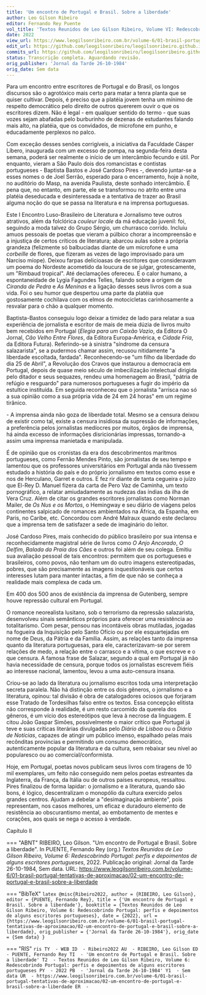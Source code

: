 ```yaml
---
title: 'Um encontro de Portugal e Brasil. Sobre a liberdade'
author: Leo Gilson Ribeiro
editor: Fernando Rey Puente
vol_title: 'Textos Reunidos de Leo Gilson Ribeiro, Volume VI: Redescobrindo Portugal: perfis e depoimentos de alguns escritores portugueses'
date: 2022
view_url: https://www.leogilsonribeiro.com.br/volume-6/01-brasil-portugal-tentativas-de-aproximacao/02-um-encontro-de-portugal-e-brasil-sobre-a-liberdade
edit_url: https://github.com/leogilsonribeiro/leogilsonribeiro.github.io/edit/main/docs/markdown/volume-6/01-brasil-portugal-tentativas-de-aproximacao/02-um-encontro-de-portugal-e-brasil-sobre-a-liberdade.md
commits_url: https://github.com/leogilsonribeiro/leogilsonribeiro.github.io/commits/main/docs/markdown/volume-6/01-brasil-portugal-tentativas-de-aproximacao/02-um-encontro-de-portugal-e-brasil-sobre-a-liberdade.md
status: Transcrição completa. Aguardando revisão.
orig_publisher: 'Jornal da Tarde 26-10-1984'
orig_date: Sem data
---
```


Para um encontro entre escritores de Portugal e do Brasil, os longos discursos são o agrotóxico mais certo para matar a tenra planta que se quiser cultivar. Depois, é preciso que a platéia jovem tenha um mínimo de respeito democrático pelo direito de outros quererem ouvir o que os escritores dizem. Não é legal - em qualquer sentido do termo - que suas vozes sejam abafadas pelo burburinho de dezenas de estudantes falando mais alto, na platéia, que os convidados, de microfone em punho, e educadamente perplexos no palco.

Com exceção desses senões corrigíveis, a iniciativa da Faculdade Cásper Líbero, inaugurada com um excesso de pompa, na segunda-feira desta semana, poderá ser realmente o início de um intercâmbio fecundo e útil. Por enquanto, vieram a São Paulo dois dos romancistas e contistas portugueses - Baptista Bastos e José Cardoso Pires -, devendo juntar-se a esses nomes o de Joel Serrão, esperado para o encerramento, hoje à noite, no auditório do Masp, na avenida Paulista, deste sonhado intercâmbio. É pena que, no entanto, em parte, ele se transformou no atrito entre uma platéia deseducada e desinteressada e a tentativa de trazer ao Brasil alguma noção do que se passa na literatura e na imprensa portuguesas.

Este I Encontro Luso-Brasileiro de Literatura e Jornalismo teve outros atrativos, além da folclórica *couleur locale* da má educação juvenil: foi, seguindo a moda talvez do Grupo Sérgio, um churrasco corrido. Incluiu amuos pessoais de poetas que vieram a púlbico chorar a incompreensão e a injustiça de certos críticos de literatura; abarcou aulas sobre a própria grandeza (felizmente só balbuciadas diante de um microfone e uma *corbeille* de flores, que fizeram as vezes de lago improvisado para um Narciso míope). Deixou farpas delicioasas de escritores que consideravam um poema do Nordeste acometido da loucura de se julgar, grotescamente, um "Rimbaud tropical". Até declamações ofereceu. E o calor humano, a espontaneidade de Lygia Fagundes Telles, falando sobre a origem de *Ciranda de Pedra* e *As Meninas* e a ligação desses seus livros com a sua vida. Foi o seu humor que despertou uma parte da platéia que gostosamente cochilava com os elmos de motocicletas carinhosamente a resvalar para o chão a qualquer momento.

Baptista-Bastos conseguiu logo deixar a timidez de lado para relatar a sua experiência de jornalista e escritor de mais de meia dúzia de livros muito bem recebidos em Portugal (*Elegia para um Caixão Vazio*, da Editora O Jornal, *Cão Velho Entre Flores*, da Editora Europa-América, e *Cidade Fria*, da Editora Futura). Referindo-se à sinistra "síndrome da censura salazarista", se a pudermos chamar assim, recusou nitidamente "a liberdade escoltada, fardada". Reconhecendo-se "um filho da liberdade do dia 25 de Abril", a Revolução dos Cravos que instaurou a democracia em Portugal, depois de quase meio século de imbecilização intelectual dirigida pelo ditador e seus sequazes, rendeu uma homenagem ao Brasil, "pátria de refúgio e resguardo" para numerosos portugueses a fugir do império da estultice instituída. Em seguida reconheceu que o jornalista "arrisca nao só a sua opinião como a sua própria vida de 24 em 24 horas" em um regime tirânico.

\- A imprensa ainda não goza de liberdade total. Mesmo se a censura deixou de existir como tal, existe a censura insidiosa da supressão de informações, a preferência pelos jornalistas medíocres por muitos, órgãos de imprensa, há ainda excesso de informações disricionárias impressas, tornando-a assim uma imprensa manietada e manipulada.

É de opinião que os cronistas da era dos descobrimentos marítmos portugueses, como Fernão Mendes Pinto, são jornalistas de seu tempo e lamentou que os professores universitários em Portugal anda não tivessem estudado a história do país e do próprio jornalismo em textos como esse e nos de Herculano, Garret e outros. E fez rir diante de tanta cegueira o juízo que El-Rey D. Manuel fizera da carta de Pero Vaz de Caminha, um texto pornográfico, a relatar amiudadamente as nudezas das índias da ilha de Vera Cruz. Além de citar os grandes escritores jornalistas como Norman Mailer, de *Os Nus e os Mortos*, o Hemingway e seu diário de viagens pelos continentes salpicado de romances ambientados na África, da Espanha, em Paris, no Caribe, etc. Concordou com André Malraux quando este declarou que a imprensa tem de satisfazer a sede de imaginário do leitor.

José Cardoso Pires, mais conhecido do público brasileiro por sua intensa e reconhecidamente magistral série de livros como *O Anjo Ancorado*, *O Delfim*, *Balada da Praia dos Cães* e outros foi além de seu colega. Emitiu sua avaliação pessoal de tais encontros: permitem que os portugueses e brasileiros, como povos, não tenham um do outro imagens estereotipadas, pobres, que são precisamente as imagens inquestionáveis que certos interesses lutam para manter intactas, a fim de que não se conheça a realidade mais complexa de cada um.

Em 400 dos 500 anos de existência da imprensa de Gutenberg, sempre houve repressão cultural em Portugal.

O romance neorealista lusitano, sob o terrorismo da repressão salazarista, desenvolveu sinais semânticos próprios para oferecer uma resistência ao totalitarismo. Com pesar, pensou nas incontáveis obras mutiladas, jogadas na fogueira da Inquisição pelo Santo Ofício ou por ele esquartejadas em nome de Deus, da Pátria e da Família. Assim, as relações tanto da imprensa quanto da literatura portuguesas, para ele, caracterizavam-se por serem relações de medo, a relação entre o carrasco e a vítima, o que escreve e o que censura. A famosa frase de Salazar, segundo a qual em Portugal já não havia necessidade de censura, porque todos os jornalistas escrevem fiéis ao interesse nacional, lamentou, levou a uma auto-censura insana.

Criou-se ao lado da literatura ou jornalismo escritos toda uma interpretação secreta paralela. Não há distinção entre os dois gêneros, o jornalismo e a literatura, opinou: tal divisão é obra de catalogadores ociosos que forjaram esse Tratado de Tordesilhas falso entre os textos. Essa concepção elitista não corresponde à realidade, é um resto carcomido da querela dos gêneros, é um vício dos estereótipos que leva à necrose da linguagem. E citou João Gaspar Simões, possivelmente o maior crítico que Portugal já teve e suas críticas literárias divulgadas pelo *Diário de Lisboa* ou o *Diário de Notícias*, capazes de atingir um público imenso, espalhado pelas mais recônditas províncias e permitindo um consumo democrático, autenticamente popular da literatura e da cultura, sem rebaixar seu nível ao popularesco ou ao comercial/conformista.

Hoje, em Portugal, poetas novos publicam seus livros com tiragens de 10 mil exemplares, um feito não conseguido nem pelos poetas estreantes da Inglaterra, da França, da Itália ou de outros países europeus, ressaltou. Pires finalizou de forma lapidar: o jornalismo e a literatura, quando são bons, é lógico, descentralizam o monopólio da cultura exercido pelos grandes centros. Ajudam a debelar a "desimaginação ambiente", pois representam, nos casos melhores, um eficaz e duradouro elemento de resistência ao obscurantismo mental, ao embotamento de mentes e corações, aos quais se nega o acesso à verdade.

Capítulo II


=== "ABNT"
    RIBEIRO, Leo Gilson. "Um encontro de Portugal e Brasil. Sobre a liberdade". In PUENTE, Fernando Rey (org.) <em>Textos Reunidos de Leo Gilson Ribeiro, Volume 6: Redescobrindo Portugal: perfis e depoimentos de alguns escritores portugueses</em>, 2022. Publicação original: Jornal da Tarde 26-10-1984, Sem data. URL: <a href="stable_url">https://www.leogilsonribeiro.com.br/volume-6/01-brasil-portugal-tentativas-de-aproximacao/02-um-encontro-de-portugal-e-brasil-sobre-a-liberdade</a>

=== "BibTeX"
    ```latex
    @misc{Ribeiro2022,
    author = {RIBEIRO, Leo Gilson},
    editor = {PUENTE, Fernando Rey},
    title = {'Um encontro de Portugal e Brasil. Sobre a liberdade'},
    booktitle = {Textos Reunidos de Leo Gilson Ribeiro, Volume 6: Redescobrindo Portugal: perfis e depoimentos de alguns escritores portugueses},
    date = {2022},
    url = {https://www.leogilsonribeiro.com.br/volume-6/01-brasil-portugal-tentativas-de-aproximacao/02-um-encontro-de-portugal-e-brasil-sobre-a-liberdade},
    orig_publisher = {'Jornal da Tarde 26-10-1984'},
    orig_date = {Sem data}
    }
    ```

=== "RIS"
    ```ris
    TY  - WEB
    ID  - Ribeiro2022
    AU  - RIBEIRO, Leo Gilson
    ED  - PUENTE, Fernando Rey
    TI  - 'Um encontro de Portugal e Brasil. Sobre a liberdade'
    T2  - Textos Reunidos de Leo Gilson Ribeiro, Volume 6: Redescobrindo Portugal: perfis e depoimentos de alguns escritores portugueses
    PY  - 2022
    PB  - 'Jornal da Tarde 26-10-1984'
    Y1  - Sem data
    UR  - https://www.leogilsonribeiro.com.br/volume-6/01-brasil-portugal-tentativas-de-aproximacao/02-um-encontro-de-portugal-e-brasil-sobre-a-liberdade
    ER  - 
    ```

